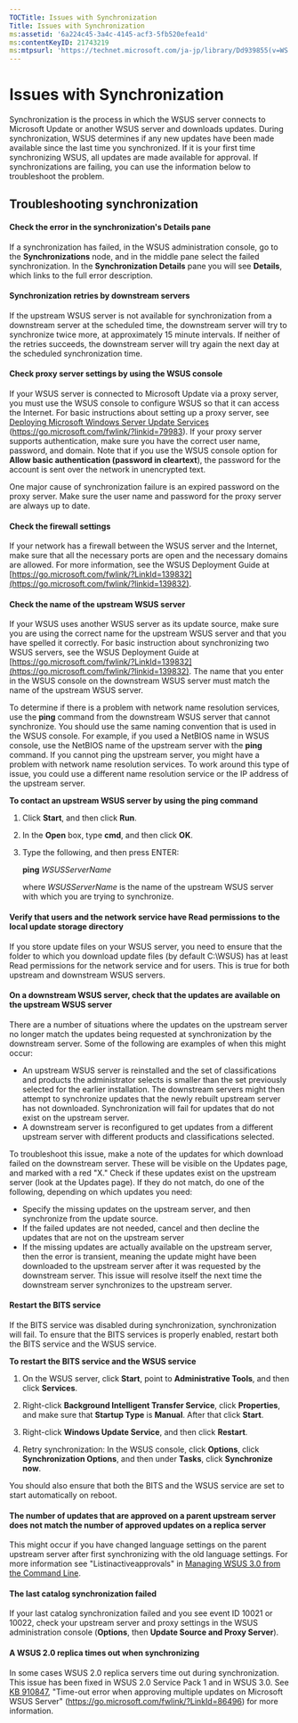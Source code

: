 ```yaml
---
TOCTitle: Issues with Synchronization
Title: Issues with Synchronization
ms:assetid: '6a224c45-3a4c-4145-acf3-5fb520efea1d'
ms:contentKeyID: 21743219
ms:mtpsurl: 'https://technet.microsoft.com/ja-jp/library/Dd939855(v=WS.10)'
---
```


Issues with Synchronization
===========================

Synchronization is the process in which the WSUS server connects to Microsoft Update or another WSUS server and downloads updates. During synchronization, WSUS determines if any new updates have been made available since the last time you synchronized. If it is your first time synchronizing WSUS, all updates are made available for approval. If synchronizations are failing, you can use the information below to troubleshoot the problem.

Troubleshooting synchronization
-------------------------------

#### Check the error in the synchronization's Details pane

If a synchronization has failed, in the WSUS administration console, go to the **Synchronizations** node, and in the middle pane select the failed synchronization. In the **Synchronization Details** pane you will see **Details**, which links to the full error description.

#### Synchronization retries by downstream servers

If the upstream WSUS server is not available for synchronization from a downstream server at the scheduled time, the downstream server will try to synchronize twice more, at approximately 15 minute intervals. If neither of the retries succeeds, the downstream server will try again the next day at the scheduled synchronization time.

#### Check proxy server settings by using the WSUS console

If your WSUS server is connected to Microsoft Update via a proxy server, you must use the WSUS console to configure WSUS so that it can access the Internet. For basic instructions about setting up a proxy server, see [Deploying Microsoft Windows Server Update Services](https://go.microsoft.com/fwlink/?linkid=79983) (https://go.microsoft.com/fwlink/?linkid=79983). If your proxy server supports authentication, make sure you have the correct user name, password, and domain. Note that if you use the WSUS console option for **Allow basic authentication (password in cleartext**), the password for the account is sent over the network in unencrypted text.

One major cause of synchronization failure is an expired password on the proxy server. Make sure the user name and password for the proxy server are always up to date.

#### Check the firewall settings

If your network has a firewall between the WSUS server and the Internet, make sure that all the necessary ports are open and the necessary domains are allowed. For more information, see the WSUS Deployment Guide at [https://go.microsoft.com/fwlink/?LinkId=139832](https://go.microsoft.com/fwlink/?linkid=139832).

#### Check the name of the upstream WSUS server

If your WSUS uses another WSUS server as its update source, make sure you are using the correct name for the upstream WSUS server and that you have spelled it correctly. For basic instruction about synchronizing two WSUS servers, see the WSUS Deployment Guide at [https://go.microsoft.com/fwlink/?LinkId=139832](https://go.microsoft.com/fwlink/?linkid=139832). The name that you enter in the WSUS console on the downstream WSUS server must match the name of the upstream WSUS server.

To determine if there is a problem with network name resolution services, use the **ping** command from the downstream WSUS server that cannot synchronize. You should use the same naming convention that is used in the WSUS console. For example, if you used a NetBIOS name in WSUS console, use the NetBIOS name of the upstream server with the **ping** command. If you cannot ping the upstream server, you might have a problem with network name resolution services. To work around this type of issue, you could use a different name resolution service or the IP address of the upstream server.

**To contact an upstream WSUS server by using the ping command**
1.  Click **Start**, and then click **Run**.

2.  In the **Open** box, type **cmd**, and then click **OK**.

3.  Type the following, and then press ENTER:

    **ping** *WSUSServerName*

    where *WSUSServerName* is the name of the upstream WSUS server with which you are trying to synchronize.

#### Verify that users and the network service have Read permissions to the local update storage directory

If you store update files on your WSUS server, you need to ensure that the folder to which you download update files (by default C:\\WSUS) has at least Read permissions for the network service and for users. This is true for both upstream and downstream WSUS servers.

#### On a downstream WSUS server, check that the updates are available on the upstream WSUS server

There are a number of situations where the updates on the upstream server no longer match the updates being requested at synchronization by the downstream server. Some of the following are examples of when this might occur:

-   An upstream WSUS server is reinstalled and the set of classifications and products the administrator selects is smaller than the set previously selected for the earlier installation. The downstream servers might then attempt to synchronize updates that the newly rebuilt upstream server has not downloaded. Synchronization will fail for updates that do not exist on the upstream server.
-   A downstream server is reconfigured to get updates from a different upstream server with different products and classifications selected.

To troubleshoot this issue, make a note of the updates for which download failed on the downstream server. These will be visible on the Updates page, and marked with a red "X." Check if these updates exist on the upstream server (look at the Updates page). If they do not match, do one of the following, depending on which updates you need:

-   Specify the missing updates on the upstream server, and then synchronize from the update source.
-   If the failed updates are not needed, cancel and then decline the updates that are not on the upstream server
-   If the missing updates are actually available on the upstream server, then the error is transient, meaning the update might have been downloaded to the upstream server after it was requested by the downstream server. This issue will resolve itself the next time the downstream server synchronizes to the upstream server.

#### Restart the BITS service

If the BITS service was disabled during synchronization, synchronization will fail. To ensure that the BITS services is properly enabled, restart both the BITS service and the WSUS service.

**To restart the BITS service and the WSUS service**
1.  On the WSUS server, click **Start**, point to **Administrative Tools**, and then click **Services**.

2.  Right-click **Background Intelligent Transfer Service**, click **Properties**, and make sure that **Startup Type** is **Manual**. After that click **Start**.

3.  Right-click **Windows Update Service**, and then click **Restart**.

4.  Retry synchronization: In the WSUS console, click **Options**, click **Synchronization Options**, and then under **Tasks**, click **Synchronize now**.

You should also ensure that both the BITS and the WSUS service are set to start automatically on reboot.

#### The number of updates that are approved on a parent upstream server does not match the number of approved updates on a replica server

This might occur if you have changed language settings on the parent upstream server after first synchronizing with the old language settings. For more information see "Listinactiveapprovals" in [Managing WSUS 3.0 from the Command Line](https://technet.microsoft.com/4d4b90e9-bbb2-429a-92c9-1e5388240416).

#### The last catalog synchronization failed

If your last catalog synchronization failed and you see event ID 10021 or 10022, check your upstream server and proxy settings in the WSUS administration console (**Options**, then **Update Source and Proxy Server**).

#### A WSUS 2.0 replica times out when synchronizing

In some cases WSUS 2.0 replica servers time out during synchronization. This issue has been fixed in WSUS 2.0 Service Pack 1 and in WSUS 3.0. See [KB 910847](https://go.microsoft.com/fwlink/?linkid=86496), "Time-out error when approving multiple updates on Microsoft WSUS Server" (https://go.microsoft.com/fwlink/?LinkId=86496) for more information.
